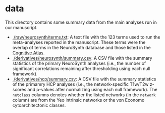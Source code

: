 # data

This directory contains some summary data from the main analyses run in our manuscript.

- [./raw/neurosynth/terms.txt](./raw/neurosynth/terms.txt): A text file with the 123 terms used to run the meta-analyses reported in the manuscript.
  These terms were the overlap of terms in the NeuroSynth database and those listed in the [Cognitive Atlas](https://www.cognitiveatlas.org/).
- [./derivatives/neurosynth/summary.csv](./derivatives/neurosynth/summary.csv): A CSV file with the summary statistics of the primary NeuroSynth analyses (i.e., the number of significant correlations remaining after thresholding using each null framework).
- [./derivatives/hcp/summary.csv](./derivatives/hcp/summary.csv): A CSV file with the summary statistics of the primamry HCP analyses (i.e., the network-specific T1w/T2w z-scores and p-values after normalizing using each null framework).
  The `netclass` columns denotes whether the listed networks (in the `network` column) are from the Yeo intrinsic networks or the von Economo cytoarchitectonic classes.
